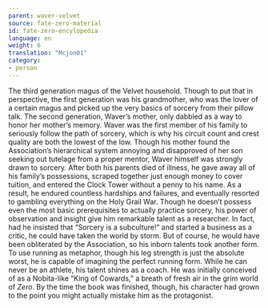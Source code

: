 ```yaml
---
parent: waver-velvet
source: fate-zero-material
id: fate-zero-encylopedia
language: en
weight: 6
translation: "Mcjon01"
category:
- person
---
```


The third generation magus of the Velvet household. Though to put that in perspective, the first generation was his grandmother, who was the lover of a certain magus and picked up the very basics of sorcery from their pillow talk. The second generation, Waver’s mother, only dabbled as a way to honor her mother’s memory. Waver was the first member of his family to seriously follow the path of sorcery, which is why his circuit count and crest quality are both the lowest of the low.
Though his mother found the Association’s hierarchical system annoying and disapproved of her son seeking out tutelage from a proper mentor, Waver himself was strongly drawn to sorcery. After both his parents died of illness, he gave away all of his family’s possessions, scraped together just enough money to cover tuition, and entered the Clock Tower without a penny to his name. As a result, he endured countless hardships and failures, and eventually resorted to gambling everything on the Holy Grail War.
Though he doesn’t possess even the most basic prerequisites to actually practice sorcery, his power of observation and insight give him remarkable talent as a researcher. In fact, had he insisted that “Sorcery is a subculture!” and started a business as a critic, he could have taken the world by storm. But of course, he would have been obliterated by the Association, so his inborn talents took another form.
To use running as metaphor, though his leg strength is just the absolute worst, he is capable of imagining the perfect running form. While he can never be an athlete, his talent shines as a coach.
He was initially conceived of as a Nobita-like “King of Cowards,” a breath of fresh air in the grim world of *Zero*. By the time the book was finished, though, his character had grown to the point you might actually mistake him as the protagonist.
